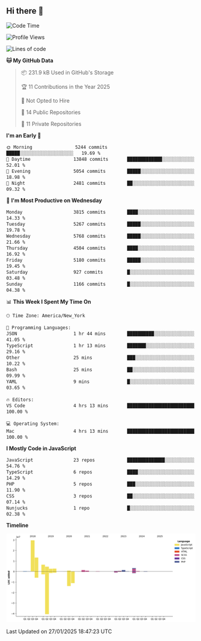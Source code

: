 ## Hi there 👋

<!--START_SECTION:waka-->
![Code Time](http://img.shields.io/badge/Code%20Time-317%20hrs%205%20mins-blue)

![Profile Views](http://img.shields.io/badge/Profile%20Views-0-blue)

![Lines of code](https://img.shields.io/badge/From%20Hello%20World%20I%27ve%20Written-68.5%20million%20lines%20of%20code-blue)

**🐱 My GitHub Data** 

> 📦 231.9 kB Used in GitHub's Storage 
 > 
> 🏆 11 Contributions in the Year 2025
 > 
> 🚫 Not Opted to Hire
 > 
> 📜 14 Public Repositories 
 > 
> 🔑 11 Private Repositories 
 > 
**I'm an Early 🐤** 

```text
🌞 Morning                5244 commits        █████░░░░░░░░░░░░░░░░░░░░   19.69 % 
🌆 Daytime                13848 commits       █████████████░░░░░░░░░░░░   52.01 % 
🌃 Evening                5054 commits        █████░░░░░░░░░░░░░░░░░░░░   18.98 % 
🌙 Night                  2481 commits        ██░░░░░░░░░░░░░░░░░░░░░░░   09.32 % 
```
📅 **I'm Most Productive on Wednesday** 

```text
Monday                   3815 commits        ████░░░░░░░░░░░░░░░░░░░░░   14.33 % 
Tuesday                  5267 commits        █████░░░░░░░░░░░░░░░░░░░░   19.78 % 
Wednesday                5768 commits        █████░░░░░░░░░░░░░░░░░░░░   21.66 % 
Thursday                 4504 commits        ████░░░░░░░░░░░░░░░░░░░░░   16.92 % 
Friday                   5180 commits        █████░░░░░░░░░░░░░░░░░░░░   19.45 % 
Saturday                 927 commits         █░░░░░░░░░░░░░░░░░░░░░░░░   03.48 % 
Sunday                   1166 commits        █░░░░░░░░░░░░░░░░░░░░░░░░   04.38 % 
```


📊 **This Week I Spent My Time On** 

```text
🕑︎ Time Zone: America/New_York

💬 Programming Languages: 
JSON                     1 hr 44 mins        ██████████░░░░░░░░░░░░░░░   41.05 % 
TypeScript               1 hr 13 mins        ███████░░░░░░░░░░░░░░░░░░   29.16 % 
Other                    25 mins             ███░░░░░░░░░░░░░░░░░░░░░░   10.22 % 
Bash                     25 mins             ██░░░░░░░░░░░░░░░░░░░░░░░   09.99 % 
YAML                     9 mins              █░░░░░░░░░░░░░░░░░░░░░░░░   03.65 % 

🔥 Editors: 
VS Code                  4 hrs 13 mins       █████████████████████████   100.00 % 

💻 Operating System: 
Mac                      4 hrs 13 mins       █████████████████████████   100.00 % 
```

**I Mostly Code in JavaScript** 

```text
JavaScript               23 repos            ██████████████░░░░░░░░░░░   54.76 % 
TypeScript               6 repos             ████░░░░░░░░░░░░░░░░░░░░░   14.29 % 
PHP                      5 repos             ███░░░░░░░░░░░░░░░░░░░░░░   11.90 % 
CSS                      3 repos             ██░░░░░░░░░░░░░░░░░░░░░░░   07.14 % 
Nunjucks                 1 repo              █░░░░░░░░░░░░░░░░░░░░░░░░   02.38 % 
```



**Timeline**

![Lines of Code chart](https://raw.githubusercontent.com/wilbertcaba/wilbertcaba/main/assets/bar_graph.png)


 Last Updated on 27/01/2025 18:47:23 UTC
<!--END_SECTION:waka-->

<!--
**wilbertcaba/wilbertcaba** is a ✨ _special_ ✨ repository because its `README.md` (this file) appears on your GitHub profile.

Here are some ideas to get you started:

- 🔭 I’m currently working on ...
- 🌱 I’m currently learning ...
- 👯 I’m looking to collaborate on ...
- 🤔 I’m looking for help with ...
- 💬 Ask me about ...
- 📫 How to reach me: ...
- 😄 Pronouns: ...
- ⚡ Fun fact: ...
-->
